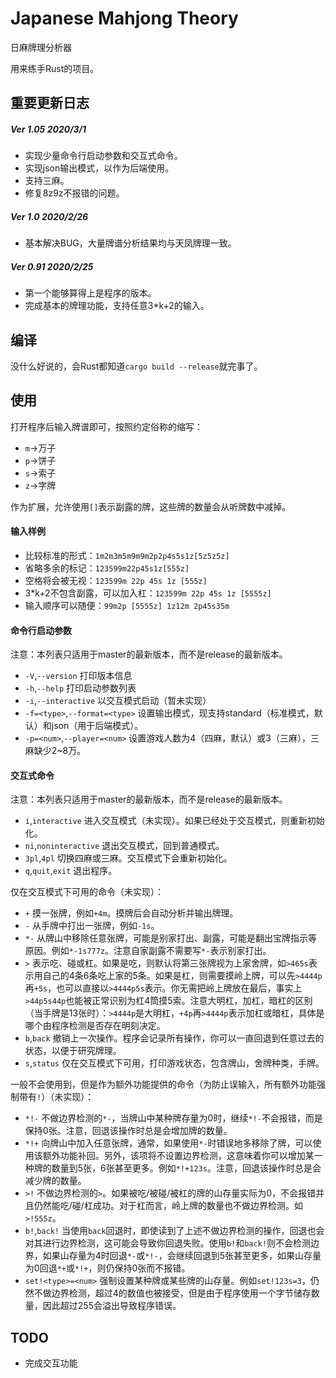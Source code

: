 # Japanese Mahjong Theory

日麻牌理分析器

用来练手Rust的项目。

## 重要更新日志

##### Ver 1.05 2020/3/1

* 实现少量命令行启动参数和交互式命令。
* 实现json输出模式，以作为后端使用。
* 支持三麻。
* 修复8z9z不报错的问题。

##### Ver 1.0 2020/2/26

* 基本解决BUG，大量牌谱分析结果均与天凤牌理一致。

##### Ver 0.91 2020/2/25

* 第一个能够算得上是程序的版本。
* 完成基本的牌理功能，支持任意3*k+2的输入。

## 编译

没什么好说的，会Rust都知道`cargo build --release`就完事了。

## 使用

打开程序后输入牌谱即可，按照约定俗称的缩写：

* `m`->万子
* `p`->饼子
* `s`->索子
* `z`->字牌

作为扩展，允许使用`[]`表示副露的牌，这些牌的数量会从听牌数中减掉。

#### 输入样例

* 比较标准的形式：`1m2m3m5m9m9m2p2p4s5s1z[5z5z5z]`
* 省略多余的标记：`123599m22p45s1z[555z]`
* 空格将会被无视：`123599m 22p 45s 1z [555z]`
* 3*k+2不包含副露，可以加入杠：`123599m 22p 45s 1z [5555z]`
* 输入顺序可以随便：`99m2p [5555z] 1z12m 2p45s35m`

#### 命令行启动参数

注意：本列表只适用于master的最新版本，而不是release的最新版本。

* `-V`,`--version` 打印版本信息
* `-h`,`--help` 打印启动参数列表
* `-i`,`--interactive` 以交互模式启动（暂未实现）
* `-f=<type>`,`--format=<type>` 设置输出模式，现支持standard（标准模式，默认）和json（用于后端模式）。
* `-p=<num>`,`--player=<num>` 设置游戏人数为4（四麻，默认）或3（三麻），三麻缺少2~8万。

#### 交互式命令

注意：本列表只适用于master的最新版本，而不是release的最新版本。

* `i`,`interactive` 进入交互模式（未实现）。如果已经处于交互模式，则重新初始化。
* `ni`,`noninteractive` 退出交互模式，回到普通模式。
* `3pl`,`4pl` 切换四麻或三麻。交互模式下会重新初始化。
* `q`,`quit`,`exit` 退出程序。

仅在交互模式下可用的命令（未实现）：

* `+` 摸一张牌，例如`+4m`。摸牌后会自动分析并输出牌理。
* `-` 从手牌中打出一张牌，例如`-1s`。
* `*-` 从牌山中移除任意张牌，可能是别家打出、副露，可能是翻出宝牌指示等原因。例如`*-1s777z`。注意自家副露不需要写`*-`表示别家打出。
* `>` 表示吃、碰或杠。如果是吃，则默认将第三张牌视为上家舍牌，如`>465s`表示用自己的4条6条吃上家的5条。如果是杠，则需要摸岭上牌，可以先`>4444p`再`+5s`，也可以直接以`>4444p5s`表示。你无需把岭上牌放在最后，事实上`>44p5s44p`也能被正常识别为杠4筒摸5索。注意大明杠，加杠，暗杠的区别（当手牌是13张时）：`>4444p`是大明杠，`+4p`再`>4444p`表示加杠或暗杠，具体是哪个由程序检测是否存在明刻决定。
* `b`,`back` 撤销上一次操作。程序会记录所有操作，你可以一直回退到任意过去的状态，以便于研究牌理。
* `s`,`status` 仅在交互模式下可用，打印游戏状态，包含牌山，舍牌种类，手牌。

一般不会使用到，但是作为额外功能提供的命令（为防止误输入，所有额外功能强制带有`!`）（未实现）：

* `*!-` 不做边界检测的`*-`，当牌山中某种牌存量为0时，继续`*!-`不会报错，而是保持0张。注意，回退该操作时总是会增加牌的数量。
* `*!+` 向牌山中加入任意张牌，通常，如果使用`*-`时错误地多移除了牌，可以使用该额外功能补回。另外，该项将不设置边界检测，这意味着你可以增加某一种牌的数量到5张，6张甚至更多。例如`*!+123s`。注意，回退该操作时总是会减少牌的数量。
* `>!` 不做边界检测的`>`。如果被吃/被碰/被杠的牌的山存量实际为0，不会报错并且仍然能吃/碰/杠成功。对于杠而言，岭上牌的数量也不做边界检测。如`>!555z`。
* `b!`,`back!` 当使用`back`回退时，即使读到了上述不做边界检测的操作，回退也会对其进行边界检测，这可能会导致你回退失败。使用`b!`和`back!`则不会检测边界，如果山存量为4时回退`*-`或`*!-`，会继续回退到5张甚至更多，如果山存量为0回退`*+`或`*!+`，则仍保持0张而不报错。
* `set!<type>=<num>` 强制设置某种牌或某些牌的山存量。例如`set!123s=3`，仍然不做边界检测，超过4的数值也被接受，但是由于程序使用一个字节储存数量，因此超过255会溢出导致程序错误。

## TODO

* 完成交互功能
